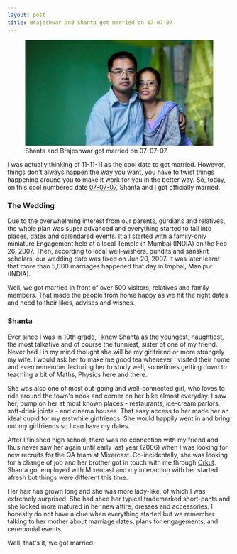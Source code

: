 ```yaml
---
layout: post
title: Brajeshwar and Shanta got married on 07-07-07
---
```


<figure class="feature">
  <a href="https://oinam.pictures" title="Brajeshwar and Shanta">
    <img src="/static/img/oinam/shanta-brajeshwar-wedding-2007.jpg" alt="Brajeshwar and Shanta">
  </a>
  <figcaption>Shanta and Brajeshwar got married on 07-07-07.</figcaption>
</figure>

I was actually thinking of 11-11-11 as the cool date to get married. However, things don't always happen the way you want, you have to twist things happening around you to make it work for you in the better way. So, today, on this cool numbered date [07-07-07](http://www.flickr.com/photos/brajeshwar/747310966/), Shanta and I got officially married.

### The Wedding

Due to the overwhelming interest from our parents, gurdians and relatives, the whole plan was super advanced and everything started to fall into places, dates and calendared events. It all started with a family-only miniature Engagement held at a local Temple in Mumbai (INDIA) on the Feb 26, 2007. Then, according to local well-wishers, pundits and sanskrit scholars, our wedding date was fixed on Jun 20, 2007. It was later learnt that more than 5,000 marriages happened that day in Imphal, Manipur (INDIA).

Well, we got married in front of over 500 visitors, relatives and family members. That made the people from home happy as we hit the right dates and heed to their likes, advises and wishes.

### Shanta

Ever since I was in 10th grade, I knew Shanta as the youngest, naughtiest, the most talkative and of course the funniest, sister of one of my friend. Never had I in my mind thought she will be my girlfriend or more strangely my wife. I would ask her to make me good tea whenever I visited their home and even remember lecturing her to study well, sometimes getting down to teaching a bit of Maths, Physics here and there.

She was also one of most out-going and well-connected girl, who loves to ride around the town's nook and corner on her bike almost everyday. I saw her, bump on her at most known places - restaurants, ice-cream parlors, soft-drink joints - and cinema houses. That easy access to her made her an ideal cupid for my erstwhile girlfriends. She would happily went in and bring out my girlfriends so I can have my dates.

After I finished high school, there was no connection with my friend and thus never saw her again until early last year (2006) when I was looking for new recruits for the QA team at Mixercast. Co-incidentally, she was looking for a change of job and her brother got in touch with me through [Orkut](http://www.orkut.com/). Shanta got employed with Mixercast and my interaction with her started afresh but things were different this time.

Her hair has grown long and she was more lady-like, of which I was extremely surprised. She had shed her typical trademarked short-pants and she looked more matured in her new attire, dresses and accessories. I honestly do not have a clue when everything started but we remember talking to her mother about marriage dates, plans for engagements, and ceremonial events.

Well, that's it, we got married.